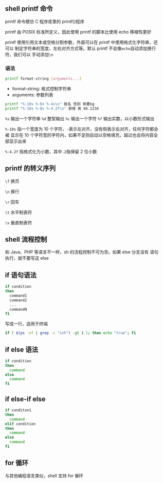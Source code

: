 ## shell printf 命令

printf 命令模仿 C 程序库里的 printf()程序

printf 由 POSIX 标准所定义，因此使用 printf 的脚本比使用 echo 移植性更好

printf 使用引用文本或空格分割参数，外面可以在 printf 中使用格式化字符串，还可以
制定字符串的宽度、左右对齐方式等。默认 printf 不会像`echo`自动添加换行符，我们可以
手动添加`\n`

### 语法

```bash
printf format-string [arguments...]
```

- format-string: 格式控制字符串
- arguments: 参数列表

```bash
printf "%-10s %-8s %-4s\n" 姓名 性别 体重kg
printf "%-10s %-8s %-4.2f\n" 郭靖 男 66.1234
```

`%s` 输出一个字符串
`%d` 整型输出
`%c` 输出一个字符
`%f` 输出实数，以小数形式输出

`%-10s` 指一个宽度为 10 个字符，`-`表示左对齐，没有侧表示右对齐，任何字符都会被
显示在 10 个字符宽的字符内，如果不足则自动以空格填充，超过也会将内容全部显示出来

`%-4.2f` 指格式化为小数，其中`.2`指保留 2 位小数

## printf 的转义序列

`\f` 换页

`\n` 换行

`\r` 回车

`\t` 水平制表符

`\v` 垂直制表符

## shell 流程控制

和 Java、PHP 等语言不一样，sh 的流程控制不可为空。如果 else 分支没有
语句执行，就不要写这 else

## if 语句语法

```bash
if condition
then
  command1
  command2
  ...
  commandN
fi
```

写成一行，适用于终端

```bash
if [ $(ps -ef | grep -c "ssh") -gt 1 ]; then echo "true"; fi
```

## if else 语法

```bash
if condition
then
  command
else
  command
fi
```

## if else-if else

```bash
if conditon1
then
  command
elif condition
then
  command
else
  command
fi
```

## for 循环

与其他编程语言类似，shell 支持 for 循环
